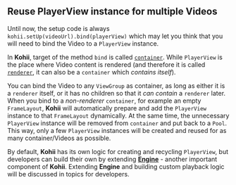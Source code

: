 ## Reuse PlayerView instance for multiple Videos

Until now, the setup code is always `kohii.setUp(videoUrl).bind(playerView)` which may let you think that you will need to bind the Video to a `PlayerView` instance.

In **Kohii**, target of the method `bind` is called [`container`](glossary.md#renderer-and-container). While `PlayerView` is the place where Video content is rendered (and therefore it is called [`renderer`](glossary.md#renderer-and-container), it can also be a `container` which _contains itself_).

You can bind the Video to any `ViewGroup` as container, as long as either it is a `renderer` itself, or it has no children so that it _can contain_ a `renderer` later. When you bind to a _non-renderer_ `container`, for example an empty `FrameLayout`, **Kohii** will automatically prepare and add the `PlayerView` instance to that `FrameLayout` dynamically. At the same time, the unnecessary `PlayerView` instance will be removed from `container` and put back to a `Pool`. This way, only a few `PlayerView` instances will be created and reused for as many container/Videos as possible.

By default, **Kohii** has its own logic for creating and recycling `PlayerView`, but developers can build their own by extending [**Engine**](../api/kohii-core/kohii.v1.core/-engine) - another important component of **Kohii**. Extending **Engine** and building custom playback logic will be discussed in topics for developers.
